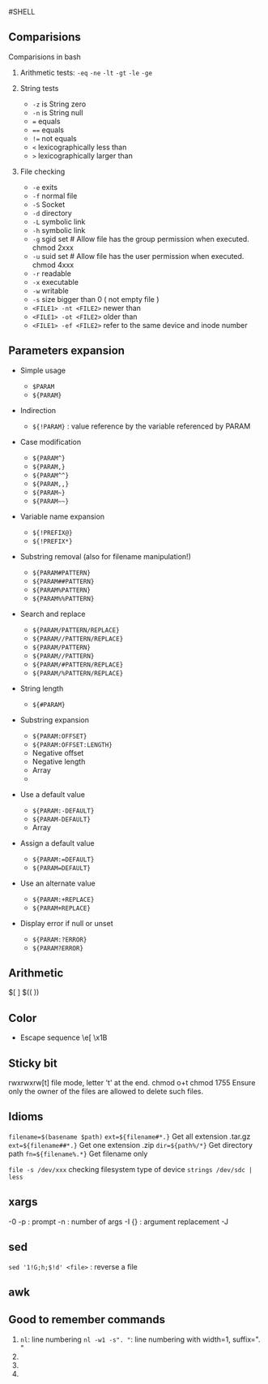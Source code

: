 #SHELL

## Comparisions
Comparisions in bash

1. Arithmetic tests:
   `-eq` `-ne` `-lt` `-gt` `-le` `-ge`

2. String tests
   - `-z` is String zero
   - `-n` is String null
   - `=` equals
   - `==` equals
   - `!=` not equals
   - `<`  lexicographically less than
   - `>`  lexicographically larger than

3. File checking
   - `-e` exits
   - `-f` normal file
   - `-S` Socket
   - `-d` directory
   - `-L` symbolic link
   - `-h` symbolic link
   - `-g` sgid set # Allow file has the group permission when executed. chmod 2xxx <file>
   - `-u` suid set # Allow file has the user permission when executed. chmod 4xxx <file>
   - `-r` readable
   - `-x` executable
   - `-w` writable
   - `-s` size bigger than 0 ( not empty file )
   - `<FILE1> -nt <FILE2>` newer than
   - `<FILE1> -ot <FILE2>` older than
   - `<FILE1> -ef <FILE2>` refer to the same device and inode number


## Parameters expansion         

- Simple usage

   - `$PARAM`
   - `${PARAM}`
 
- Indirection 

   - `${!PARAM}` : value reference by the variable referenced by PARAM

- Case modification
   - `${PARAM^}`
   - `${PARAM,}`
   - `${PARAM^^}`
   - `${PARAM,,}`
   - `${PARAM~}`
   - `${PARAM~~}`

- Variable name expansion
   - `${!PREFIX@}`
   - `${!PREFIX*}`

- Substring removal (also for filename manipulation!)
   - `${PARAM#PATTERN}`
   - `${PARAM##PATTERN}`
   - `${PARAM%PATTERN}`
   - `${PARAM%%PATTERN}`

- Search and replace
   - `${PARAM/PATTERN/REPLACE}`
   - `${PARAM//PATTERN/REPLACE}`
   - `${PARAM/PATTERN}`
   - `${PARAM//PATTERN}`
   - `${PARAM/#PATTERN/REPLACE}`
   - `${PARAM/%PATTERN/REPLACE}`

- String length
   - `${#PARAM}`

- Substring expansion
   - `${PARAM:OFFSET}`
   - `${PARAM:OFFSET:LENGTH}`
   - Negative offset
   - Negative length
   - Array
   - 
- Use a default value
   - `${PARAM:-DEFAULT}`
   - `${PARAM-DEFAULT}`
   - Array
- Assign a default value
   - `${PARAM:=DEFAULT}`
   - `${PARAM=DEFAULT}`
- Use an alternate value
   - `${PARAM:+REPLACE}`
   - `${PARAM+REPLACE}`
- Display error if null or unset
   - `${PARAM:?ERROR}`
   - `${PARAM?ERROR}`

## Arithmetic 
$[ ]
$(( ))

##  Color 

* Escape sequence \e[  \x1B
 
 
## Sticky bit 

rwxrwxrw[t] file mode, letter 't' at the end.
chmod o+t <file>
chmod 1755 <file>
Ensure only the owner of the files are allowed to delete such files.

## Idioms

`filename=$(basename $path)`
`ext=${filename#*.}` Get all extension .tar.gz
`ext=${filename##*.}` Get one extension .zip 
`dir=${path%/*}` Get directory path
`fn=${filename%.*}` Get filename only
    
    
`file -s /dev/xxx` checking filesystem type of device
`strings /dev/sdc | less`

## xargs

-0
-p : prompt
-n <number> : number of args
-I  {} : argument replacement
-J

## sed
`sed '1!G;h;$!d' <file>` : reverse a file


## awk
## Good to remember commands
1. `nl`: line numbering
    `nl -w1 -s". "`: line numbering with width=1, suffix=". "
2. 
3. 
4. 

